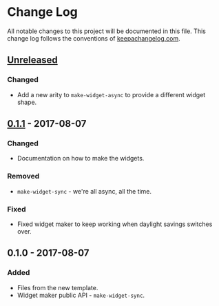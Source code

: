 # Change Log
All notable changes to this project will be documented in this file. This change log follows the conventions of [keepachangelog.com](http://keepachangelog.com/).

## [Unreleased]
### Changed
- Add a new arity to `make-widget-async` to provide a different widget shape.

## [0.1.1] - 2017-08-07
### Changed
- Documentation on how to make the widgets.

### Removed
- `make-widget-sync` - we're all async, all the time.

### Fixed
- Fixed widget maker to keep working when daylight savings switches over.

## 0.1.0 - 2017-08-07
### Added
- Files from the new template.
- Widget maker public API - `make-widget-sync`.

[Unreleased]: https://github.com/your-name/blog/compare/0.1.1...HEAD
[0.1.1]: https://github.com/your-name/blog/compare/0.1.0...0.1.1

